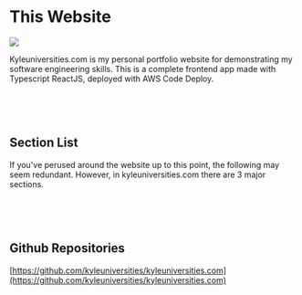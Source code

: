 # This Website

![](../resources/project/kyleuniversities.com/image-full.png)

Kyleuniversities.com is my personal portfolio website for demonstrating my software
engineering skills. This is a complete frontend app made with Typescript ReactJS, deployed
with AWS Code Deploy.

&nbsp;

&nbsp;

## Section List

If you've perused around the website up to this point, the following may seem redundant. However,
in kyleuniversities.com there are 3 major sections.

&nbsp;

&nbsp;

## Github Repositories

[https://github.com/kyleuniversities/kyleuniversities.com](https://github.com/kyleuniversities/kyleuniversities.com)

